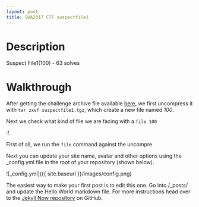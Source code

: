 ```yaml
---
layout: post
title: SHA2017 CTF suspectfile1
---
```


# Description
Suspect File1(100) - 63 solves


# Walkthrough

After getting the challenge archive file available [here](suspectfile1.tgz), we first uncompress it with `tar zxvf suspectfile1.tgz`, which create a new file named _100_.

Next we check what kind of file we are facing with a `file 100`

:!

First of all, we run the `file` command against the uncompre

Next you can update your site name, avatar and other options using the _config.yml file in the root of your repository (shown below).

![_config.yml]({{ site.baseurl }}/images/config.png)

The easiest way to make your first post is to edit this one. Go into /_posts/ and update the Hello World markdown file. For more instructions head over to the [Jekyll Now repository](https://github.com/barryclark/jekyll-now) on GitHub.
